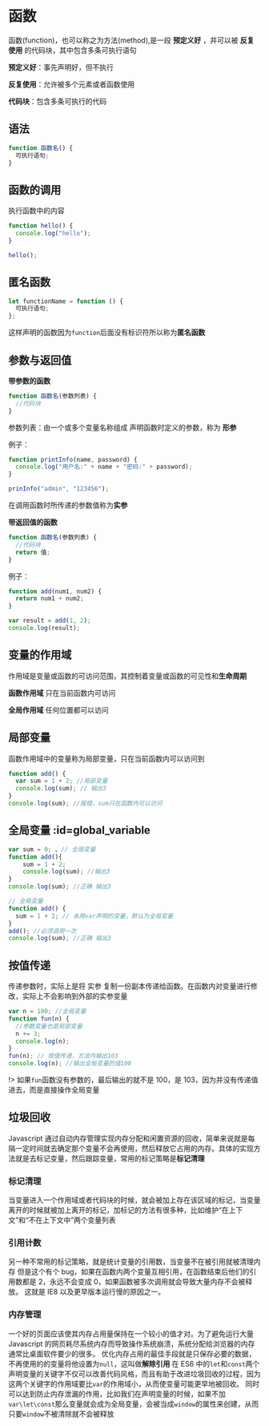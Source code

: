 # 函数

函数(function)，也可以称之为方法(method),是一段 **预定义好** ，并可以被 **反复使用** 的代码块，其中包含多条可执行语句

**预定义好**：事先声明好，但不执行

**反复使用**：允许被多个元素或者函数使用

**代码块**：包含多条可执行的代码

## 语法

```js
function 函数名() {
  可执行语句;
}
```

## 函数的调用

执行函数中的内容

```js
function hello() {
  console.log("hello");
}

hello();
```

## 匿名函数

```js
let functionName = function () {
  可执行语句;
};
```

这样声明的函数因为`function`后面没有标识符所以称为**匿名函数**

## 参数与返回值

**带参数的函数**

```js
function 函数名(参数列表) {
  //代码块
}
```

参数列表：由一个或多个变量名称组成
声明函数时定义的参数，称为 **形参**

例子：

```js
function printInfo(name, password) {
  console.log("用户名:" + name + "密码:" + password);
}

prinInfo("admin", "123456");
```

在调用函数时所传递的参数值称为**实参**

**带返回值的函数**

```js
function 函数名(参数列表) {
  //代码块
  return 值;
}
```

例子：

```js
function add(num1, num2) {
  return num1 + num2;
}

var result = add(1, 2);
console.log(result);
```

## 变量的作用域

作用域是变量或函数的可访问范围，其控制着变量或函数的可见性和**生命周期**

**函数作用域** 只在当前函数内可访问

**全局作用域** 任何位置都可以访问

## 局部变量

函数作用域中的变量称为局部变量，只在当前函数内可以访问到

```js
function add() {
  var sum = 1 + 2; //局部变量
  console.log(sum); // 输出3
}
console.log(sum); //报错，sum只在函数内可以访问
```

## 全局变量 :id=global_variable

```js
var sum = 0; 、// 全局变量
function add(){
    sum = 1 + 2;
    console.log(sum); //输出3
}
console.log(sum); //正确 输出3
```

```js
// 全局变量
function add() {
  sum = 1 + 2; // 未用var声明的变量，默认为全局变量
}
add(); //必须调用一次
console.log(sum); //正确 输出3
```

## 按值传递

传递参数时，实际上是将 实参 复制一份副本传递给函数。在函数内对变量进行修改，实际上不会影响到外部的实参变量

```js
var n = 100; //全局变量
function fun(n) {
  //参数变量也是局部变量
  n += 3;
  console.log(n);
}
fun(n); // 按值传递，方法内输出103
console.log(n); //输出全局变量的值100
```

!> 如果`fun`函数没有参数的，最后输出的就不是 100，是 103，因为并没有传递值进去，而是直接操作全局变量

## 垃圾回收

Javascript 通过自动内存管理实现内存分配和闲置资源的回收，简单来说就是每隔一定时间就去确定那个变量不会再使用，然后释放它占用的内存。具体的实现方法就是去标记变量，然后跟踪变量，常用的标记策略是**标记清理**

### 标记清理

当变量进入一个作用域或者代码块的时候，就会被加上存在该区域的标记，当变量离开的时候就被加上离开的标记，加标记的方法有很多种，比如维护“在上下文”和“不在上下文中”两个变量列表

### 引用计数

另一种不常用的标记策略，就是统计变量的引用数，当变量不在被引用就被清理内存
但是这个有个 bug，如果在函数内两个变量互相引用，在函数结束后他们的引用数都是 2，永远不会变成 0，如果函数被多次调用就会导致大量内存不会被释放。
这就是 IE8 以及更早版本运行慢的原因之一。

### 内存管理

一个好的页面应该使其内存占用量保持在一个较小的值才对。为了避免运行大量 Javascript 的网页耗尽系统内存而导致操作系统崩溃，系统分配给浏览器的内存通常比桌面软件要少的很多。
优化内存占用的最佳手段就是只保存必要的数据，不再使用的的变量将他设置为`null`，这叫做**解除引用**
在 ES6 中的`let`和`const`两个声明变量的关键字不仅可以改善代码风格，而且有助于改进垃圾回收的过程，因为这两个关键字的作用域要比`var`的作用域小，从而使变量可能更早地被回收。
同时可以达到防止内存泄漏的作用，比如我们在声明变量的时候，如果不加`var\let\const`那么变量就会成为全局变量，会被当成`window`的属性来创建，从而只要`window`不被清除就不会被释放
